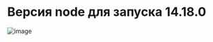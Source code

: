 # Версия node для запуска 14.18.0

![image](https://github.com/MarkonioHub/sarmamebel/assets/113459391/4833d588-f2b9-460c-8bca-45935195cb12)

